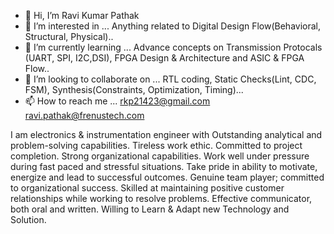 - 👋 Hi, I’m Ravi Kumar Pathak
- 👀 I’m interested in ... Anything related to Digital Design Flow(Behavioral, Structural, Physical)..
- 🌱 I’m currently learning ... Advance concepts on Transmission Protocals (UART, SPI, I2C,DSI), FPGA Design & Architecture and ASIC & FPGA Flow..
- 💞️ I’m looking to collaborate on ... RTL coding, Static Checks(Lint, CDC, FSM), Synthesis(Constraints, Optimization, Timing)... 
- 📫 How to reach me ... rkp21423@gmail.com ravi.pathak@frenustech.com

I am electronics & instrumentation engineer with Outstanding analytical and problem-solving capabilities. Tireless work ethic.
Committed to project completion. Strong organizational capabilities. Work well under pressure during fast paced and stressful
situations. Take pride in ability to motivate, energize and lead to successful outcomes. Genuine team player; committed to
organizational success. Skilled at maintaining positive customer relationships while working to resolve problems. Effective
communicator, both oral and written. Willing to Learn & Adapt new Technology and Solution.

<!---
RaviFrenustech/RaviFrenustech is a ✨ special ✨ repository because its `README.md` (this file) appears on your GitHub profile.
You can click the Preview link to take a look at your changes.
--->
